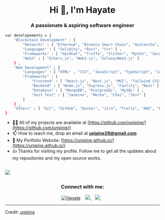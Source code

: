 <h1 align="center">Hi 👋, I'm Hayate</h1>
<h3 align="center">A passionate & aspiring software engineer</h3>


```sh
var developements = {
    "Blockchain Development" : {
        "Networks" : [ "Ethereum", "Binance Smart Chain", "Avalanche", "Solana", "Polygon" ] , 
        "Languages" : [ "Solidity", "Rust", "C++" ] ,
        "Frameworks" : [ "Hardhat", "Truffe", "Slither", "MythX", "Securify" ] ,
        "Web3" : [ "Ethers.js", "Web3.js", "Solana/Web3.js" ]
    } ,
    "Web Development" : {
        "Languages" : [ "HTML" , "CSS", "JavaScript", "TypeScript", "Java", "Go", "Python", "PHP" ] ,
        "Frameworks" : [
            "Frontend" : [ "React.js", "Next.js", "MUI", "Tailwind CSS", "AntD" ] ,
            "Backend" : [ "Node.js", "Express.js", "Fastify", "Nest" ] ,
            "Database" : [ "MongoDB", "PostgreSQL", "MySQL" ] ,
            "Unit Test" : [ "Jasmine", "Mocha", "Chai", "Jest" ]
        ]
    } ,
    "Others" : [ "Git", "GitHub", "Docker", "Jira", "Trello", "AWS", "Firebase" ]
}
```

- 👨‍💻 All of my projects are available at
[https://github.com/unipine/](https://github.com/unipine/)
- 📫 How to reach me, drop an email at **unipine29@gmail.com**
- 👀 My Portfolio Website: [https://unipine.github.io/](https://unipine.github.io/)
- 👍 Thanks for visiting my profile. Follow me to get all the updates about my repositories and my open source works.

## 
<img src="https://activity-graph.herokuapp.com/graph?username=unipine&theme=dracula&bg_color=00000000&color=878787&line=4c8ed9&point=00000000&area=true&hide_border=true">

##

<h3 align="center">Connect with me:</h3>
<p align="center">
<a href="https://www.linkedin.com/in/hayate-matsu-489753235/" target="blank"><img
         src="https://img.shields.io/badge/linkedin-%231DA1F2.svg?style=for-the-badge&logo=linkedin&logoColor=white"
         alt="Hayate" /></a>&nbsp;&nbsp;&nbsp;
    
<a href="https://t.me/unipine" rel="nofollow">
  <img src="https://camo.githubusercontent.com/0ea1367897b9ee948089a0db824d57a30ce8a5413b59f80d2062b7efcd39ceb3/68747470733a2f2f696d672e736869656c64732e696f2f62616467652f74656c656772616d2d2532333030373742352e7376673f267374796c653d666f722d7468652d6261646765266c6f676f3d74656c656772616d266c6f676f436f6c6f723d7768697465" data-canonical-src="https://img.shields.io/badge/telegram-%230077B5.svg?&amp;style=for-the-badge&amp;logo=telegram&amp;logoColor=green" style="max-width:100%;">
</a>&nbsp;&nbsp;

<a href="mailto:unipine29@gmail.com">
  <img src="https://camo.githubusercontent.com/44d159cb65c2e906ed744052efc1c933364dddc8f2735fe0782a5f60594ff22d/68747470733a2f2f696d672e736869656c64732e696f2f62616467652f656d61696c206d652d2532333144413146332e7376673f267374796c653d666f722d7468652d6261646765266c6f676f3d676d61696c266c6f676f436f6c6f723d7768697465" data-canonical-src="https://img.shields.io/badge/email me-%231DA1F3.svg?&amp;style=for-the-badge&amp;logo=gmail&amp;logoColor=white" style="max-width:100%;">
</a>&nbsp;&nbsp;
</p>

------
Credit: [unipine](https://github.com/unipine)
